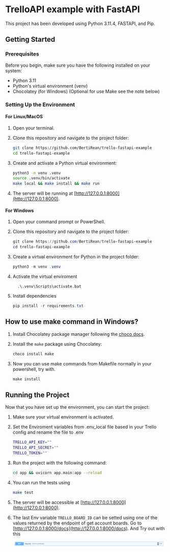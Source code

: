 # TrelloAPI example with FastAPI

This project has been developed using Python 3.11.4, FASTAPI, and Pip.

## Getting Started

### Prerequisites

Before you begin, make sure you have the following installed on your system:

- Python 3.11
- Python's virtual environment (venv)
- Chocolatey (for Windows) (Optional for use Make see the note below)

### Setting Up the Environment

#### For Linux/MacOS

1. Open your terminal.
2. Clone this repository and navigate to the project folder:

   ```bash
   git clone https://github.com/BertiRean/trello-fastapi-example
   cd trello-fastapi-example
   ```
   
3. Create and activate a Python virtual environment:

   ```bash
   python3 -m venv .venv
   source .venv/bin/activate
   make local && make install && make run
   ```
   
5. The server will be running at [http://127.0.0.1:8000](http://127.0.0.1:8000).

#### For Windows

1. Open your command prompt or PowerShell.
2. Clone this repository and navigate to the project folder:

   ```powershell
   git clone https://github.com/BertiRean/trello-fastapi-example
   cd trello-fastapi-example
   ```
   
3. Create a virtual environment for Python in the project folder:
   ```powershell
   python3 -m venv .venv
   ```
4. Activate the virtual enviroment
    ```
      .\.venv\Scripts\activate.bat
    ```

5. Install dependencies
    ```powershell
    pip install -r requirements.txt
    ```

## How to use make command in Windows?
1. Install Chocolatey package manager following the [choco docs](https://chocolatey.org/install#individual).
   
2. Install the `make` package using Chocolatey:

   ```powershell
   choco install make
   ```

3. Now you can use make commands from Makefile normally in your powershell,  try with.

    ```powershell
    make install
    ```

## Running the Project

Now that you have set up the environment, you can start the project:

1. Make sure your virtual environment is activated.

2. Set  the Enviroment variables from .env_local file based in your Trello config and rename the file to .env

    ```bash
    TRELLO_API_KEY=""
    TRELLO_API_SECRET=""
    TRELLO_TOKEN=""
    ```

2. Run the project with the following command:

   ```bash
   cd app && uvicorn app.main:app --reload
   ```

3. You can run the tests using
    ```bash
    make test
    ```

4. The server will be accessible at [http://127.0.0.1:8000](http://127.0.0.1:8000).

5. The last Env variable ```TRELLO_BOARD_ID``` can be setted using one of the values returned by the endpoint of get account boards. Go to [http://127.0.0.1:8000/docs](http://127.0.0.1:8000/docs). And Try out with this

    ![Alt text](image.png)
